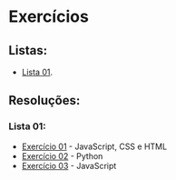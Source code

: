 # Exercícios

## Listas:
- [Lista 01](https://github.com/mateusralv/basic-programming/blob/master/Lista/Exerc%C3%ADcios%20-%20Programa%C3%A7%C3%A3o%20B%C3%A1sica.pdf).

## Resoluções: 
### Lista 01: 
 - [Exercício 01](https://github.com/mateusralv/Computacao_Basica/tree/master/Lista/Ex001) - JavaScript, CSS e HTML
 - [Exercício 02](https://github.com/mateusralv/basic-programming/blob/master/Lista/Exerc%C3%ADcio%202_%20Python.py) - Python 
 - [Exercício 03](https://github.com/mateusralv/basic-programming/blob/master/Lista/Exerc%C3%ADcio_3.js) - JavaScript
